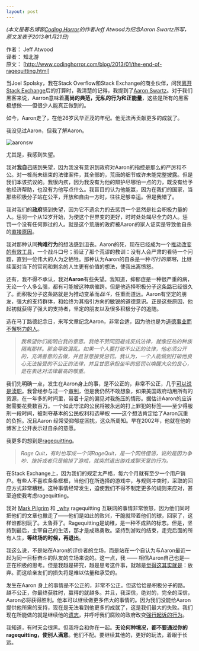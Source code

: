 ```yaml
---
layout: post
---
```


*(本文是著名博客[Coding Horror]的作者Jeff Atwood为纪念Aaron Swartz所写，原文发表于2013年1月21日)*

作者： Jeff Atwood  
译者： 知北游  
原文： [http://www.codinghorror.com/blog/2013/01/the-end-of-ragequitting.html]

当Joel Spolsky，我在Stack Overflow和Stack Exchange的商业伙伴，问我[离开Stack Exchange]后的打算时，我清楚的记得，我提到了[Aaron Swartz]。对于我们黑客来说，Aarron意味着**高尚的典范，无私的行为和正能量**，这些是所有的黑客极想做——但很少人能真正做到的。

如今，Aaron走了，在他26岁风华正茂的年纪。他无法再贡献更多的成就了。

我没见过Aaron，但我了解Aaron。 

![aaronsw](http://blog.codinghorror.com/content/images/uploads/2013/01/6a0120a85dcdae970b017d404980a4970c-800wi.png)

尤其是，我感到失望。

我对**我自己**感到失望，因为我没有意识到政府对Aaron的指控是那么的严厉和不公。对一桩尚未结束的法律案件，其全部的，荒唐的细节或许未能完整披露。但是我们本该抗议的。我很内疚，因为我没有为他的辩护尽哪怕一点的力，既没有给予他经济帮助，也没有为他写点什么。我盲目的认为他能赢，因为在我们的国家，当那些积极分子站在公平，开放和自由一方时，往往足够幸运。但是我错了。

我对我们的**政府**感到失望，因为它不遗余力的去惩罚一个显然是社会积极力量的人。惩罚一个从12岁开始，为使这个世界变的更好，时时处处竭尽全力的人。惩罚一个没有任何罪过的人。就是这个荒唐的政府被Aaron的家人证实是导致他自杀的[直接原因]。


我对那种认同**殉难行为**的想法感到沮丧。Aaron的死，现在已经成为一个[推动改变的有效工具]，一个战斗口号；验证了那个荒谬的教训：没有人会严肃的看待一个问题，直到一位伟大的人为之牺牲。那种认为Aaron的自杀是一种*可行的策略*，比继续面对当下的官司和剩余的人生更有价值的想法，使我出离愤怒。

还有，我不得不承认，我对**Aaron**有些失望。我知道，抑郁症是一种很严重的病，无论一个人多么强，都有可能被这种病催跨。但是他选择积极分子这条路已经很久了。而积极分子这条路就是为推动变革而*战斗*，任重而道远。Aaron有坚定的朋友，强大的支持群体，和始终为其指引方向的敏锐的道德意识。正是这些原因，他起初就获得了强大的支持者，坚定的朋友以及很多积极分子的追随。

选在马丁路德纪念日，来写文章纪念Aaron，非常合适，因为他也是为[道德事业而不懈努力的人]。

>*我希望你们能明白我的意思。我绝不赞同回避或反抗法律，就像狂热的种族隔离那样。那会导致混乱。如果一个人要打破不公正的法律，他必须公开的，充满善意的去做，并且甘愿接受惩罚。我认为，一个人能做到打破他良心无法接受的不公正的法律，并且甘愿承担坐牢的惩罚以唤醒大众的良心，是在表达对法律最高的敬重。*

我们先明确一点，发生在Aaron身上的事，是不公正的，非常不公正，几乎[可以说是渎职]。我曾经参与过一个[审判]，但是我仍然不敢想象，如果美国政府动用所有的资源，在一年多的时间里，带着十足的偏见对我施压的情形。据估计Aaron的应诉据需要花费数百万。一个如此守法的公民将被永远的打上罪犯的标签——至少得服刑一段时间，被剥夺基本的公民权利和选举权
——这个想法肯定给了Aaron沉重的负担。况且Aaron 经常受抑郁症困扰，这众所周知。早在2002年，他就在他的博客上公开表示过自杀的意愿。

我更多的想到是[ragequitting]。

>*Rage Quit，有时也写成一个词RageQuit，是一个网络俚语，说的是因为争吵、挫折或者只是输掉了游戏，就突然退出游戏或聊天室的行为。*

在Stack Exchange上，因为我们的规定太严格，每六个月就有至少一个用户销户。有些人不喜欢条条框框，当他们在所选择的游戏中，与规则冲突时，采取的回应方式非常糟糕。这种事情经常发生，迫使我们不得不制定更多的规则来应对，甚至迫使我考虑ragequitting。

我对 [Mark Pilgrim] 和 [_why] ragequitting 互联网的事情非常愤怒，因为他们同时把他们的文章也撤走了——他们是如此的败兴，干脆就带着他们的球，回家了，这样谁都别玩了。太鲁莽了。Ragequitting是幼稚，是一种不成熟的标志。但是，坚持到最后，主宰自己的生活，那才是成熟勇敢。坚持到游戏的结束，走完后面的所有人生，**等终场的时候，再退出**。

我这么说，不是站在Aaron的评价者的立场，而是站在一个自认为与Aaron最近一起为同一目标奋斗的队友的立场来说的。这一点，我 —— 相信Aaron自己也是—正在积极的思考。但是我越是研究，越是思考这件事，就越是[觉得这其实就是]：放弃。而这给亲友们的损失将是难以估量和承受的。

发生在Aaron 身上的事情是不公正的，非常不公正。但这恰恰是积极分子的路。越不公正，你最终获胜时，赢得的就越多。并且，我深信，绝对的，完全的深信，Aaron必将获得胜利。他本可以继续做更多伟大的事情的。因为我们没能给Aaron
提供他所需的支持，现在是无法看到他更多的成就了，这是我们最大的失败。我们现在所能做的就是继续他的[遗志]，并呼吁我们腐败的政府改变[强行起诉的行为]。

我知道，有时天会很黑。但我将会和你在一起。**无论何种境况，都不要通过你的ragequitting，使别人满意**。他们不配。要继续其他的，更好的玩法，着眼于长远。


[Coding Horror]:http://www.codinghorror.com/blog/
[http://www.codinghorror.com/blog/2013/01/the-end-of-ragequitting.html]:http://www.codinghorror.com/blog/2013/01/the-end-of-ragequitting.html
[离开Stack Exchange]:http://www.codinghorror.com/blog/2012/02/farewell-stack-exchange.html
[Aaron Swartz]:http://en.wikipedia.org/wiki/Aaron_Swartz
[直接原因]:http://www.latimes.com/news/obituaries/la-me-0113-aaron-swartz-20130113,0,5232490.story
[推动改变的有效工具]:http://www.theatlantic.com/technology/archive/2013/01/aarons-law-violating-a-sites-terms-of-service-should-not-land-you-in-jail/267247/
[道德事业而不懈努力的人]:http://www.africa.upenn.edu/Articles_Gen/Letter_Birmingham.html
[可以说是渎职]:http://harpers.org/blog/2013/01/carmen-ortiz-strikes-out/
[审判]:http://www.codinghorror.com/blog/2012/09/somebody-is-to-blame-for-this.html
[ragequitting]:http://knowyourmeme.com/memes/rage-quit
[Mark Pilgrim]:http://en.wikipedia.org/wiki/Mark_Pilgrim_(software_developer)#.22Disappearance.22_from_the_Internet
[_why]:http://en.wikipedia.org/wiki/Why_the_lucky_stiff
[遗志]:http://www.plainsite.org/asymptote/index.html
[觉得这其实就是]:http://www.cracked.com/article_15658_the-ten-minute-suicide-guide.html
[强行起诉的行为]:http://www.forbes.com/sites/timothylee/2013/01/17/aaron-swartz-and-the-corrupt-practice-of-plea-bargaining/

